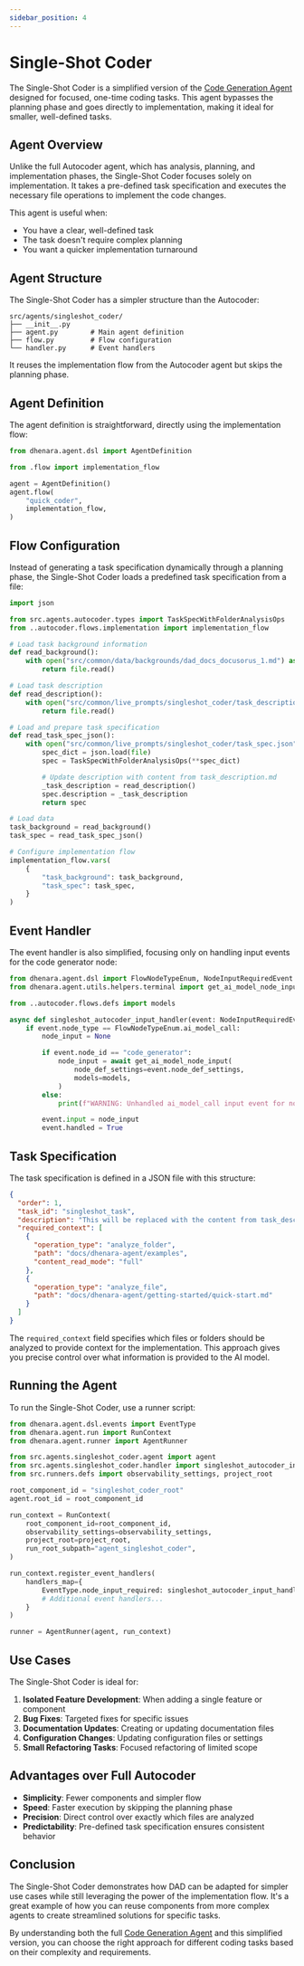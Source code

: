 ```yaml
---
sidebar_position: 4
---
```


# Single-Shot Coder

The Single-Shot Coder is a simplified version of the [Code Generation Agent](./auto-coder.md) designed for focused,
one-time coding tasks. This agent bypasses the planning phase and goes directly to implementation, making it ideal for
smaller, well-defined tasks.

## Agent Overview

Unlike the full Autocoder agent, which has analysis, planning, and implementation phases, the Single-Shot Coder focuses
solely on implementation. It takes a pre-defined task specification and executes the necessary file operations to
implement the code changes.

This agent is useful when:

- You have a clear, well-defined task
- The task doesn't require complex planning
- You want a quicker implementation turnaround

## Agent Structure

The Single-Shot Coder has a simpler structure than the Autocoder:

```plaintext
src/agents/singleshot_coder/
├── __init__.py
├── agent.py        # Main agent definition
├── flow.py         # Flow configuration
└── handler.py      # Event handlers
```

It reuses the implementation flow from the Autocoder agent but skips the planning phase.

## Agent Definition

The agent definition is straightforward, directly using the implementation flow:

```python
from dhenara.agent.dsl import AgentDefinition

from .flow import implementation_flow

agent = AgentDefinition()
agent.flow(
    "quick_coder",
    implementation_flow,
)
```

## Flow Configuration

Instead of generating a task specification dynamically through a planning phase, the Single-Shot Coder loads a
predefined task specification from a file:

```python
import json

from src.agents.autocoder.types import TaskSpecWithFolderAnalysisOps
from ..autocoder.flows.implementation import implementation_flow

# Load task background information
def read_background():
    with open("src/common/data/backgrounds/dad_docs_docusorus_1.md") as file:
        return file.read()

# Load task description
def read_description():
    with open("src/common/live_prompts/singleshot_coder/task_description.md") as file:
        return file.read()

# Load and prepare task specification
def read_task_spec_json():
    with open("src/common/live_prompts/singleshot_coder/task_spec.json") as file:
        spec_dict = json.load(file)
        spec = TaskSpecWithFolderAnalysisOps(**spec_dict)

        # Update description with content from task_description.md
        _task_description = read_description()
        spec.description = _task_description
        return spec

# Load data
task_background = read_background()
task_spec = read_task_spec_json()

# Configure implementation flow
implementation_flow.vars(
    {
        "task_background": task_background,
        "task_spec": task_spec,
    }
)
```

## Event Handler

The event handler is also simplified, focusing only on handling input events for the code generator node:

```python
from dhenara.agent.dsl import FlowNodeTypeEnum, NodeInputRequiredEvent
from dhenara.agent.utils.helpers.terminal import get_ai_model_node_input

from ..autocoder.flows.defs import models

async def singleshot_autocoder_input_handler(event: NodeInputRequiredEvent):
    if event.node_type == FlowNodeTypeEnum.ai_model_call:
        node_input = None

        if event.node_id == "code_generator":
            node_input = await get_ai_model_node_input(
                node_def_settings=event.node_def_settings,
                models=models,
            )
        else:
            print(f"WARNING: Unhandled ai_model_call input event for node {event.node_id}")

        event.input = node_input
        event.handled = True
```

## Task Specification

The task specification is defined in a JSON file with this structure:

```json
{
  "order": 1,
  "task_id": "singleshot_task",
  "description": "This will be replaced with the content from task_description.md",
  "required_context": [
    {
      "operation_type": "analyze_folder",
      "path": "docs/dhenara-agent/examples",
      "content_read_mode": "full"
    },
    {
      "operation_type": "analyze_file",
      "path": "docs/dhenara-agent/getting-started/quick-start.md"
    }
  ]
}
```

The `required_context` field specifies which files or folders should be analyzed to provide context for the
implementation. This approach gives you precise control over what information is provided to the AI model.

## Running the Agent

To run the Single-Shot Coder, use a runner script:

```python
from dhenara.agent.dsl.events import EventType
from dhenara.agent.run import RunContext
from dhenara.agent.runner import AgentRunner

from src.agents.singleshot_coder.agent import agent
from src.agents.singleshot_coder.handler import singleshot_autocoder_input_handler
from src.runners.defs import observability_settings, project_root

root_component_id = "singleshot_coder_root"
agent.root_id = root_component_id

run_context = RunContext(
    root_component_id=root_component_id,
    observability_settings=observability_settings,
    project_root=project_root,
    run_root_subpath="agent_singleshot_coder",
)

run_context.register_event_handlers(
    handlers_map={
        EventType.node_input_required: singleshot_autocoder_input_handler,
        # Additional event handlers...
    }
)

runner = AgentRunner(agent, run_context)
```

## Use Cases

The Single-Shot Coder is ideal for:

1. **Isolated Feature Development**: When adding a single feature or component
2. **Bug Fixes**: Targeted fixes for specific issues
3. **Documentation Updates**: Creating or updating documentation files
4. **Configuration Changes**: Updating configuration files or settings
5. **Small Refactoring Tasks**: Focused refactoring of limited scope

## Advantages over Full Autocoder

- **Simplicity**: Fewer components and simpler flow
- **Speed**: Faster execution by skipping the planning phase
- **Precision**: Direct control over exactly which files are analyzed
- **Predictability**: Pre-defined task specification ensures consistent behavior

## Conclusion

The Single-Shot Coder demonstrates how DAD can be adapted for simpler use cases while still leveraging the power of the
implementation flow. It's a great example of how you can reuse components from more complex agents to create streamlined
solutions for specific tasks.

By understanding both the full [Code Generation Agent](./auto-coder.md) and this simplified version, you can choose the
right approach for different coding tasks based on their complexity and requirements.
